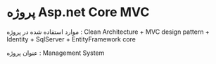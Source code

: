 <h1>پروژه  Asp.net Core MVC </h1>
<p>موارد استفاده شده در پروژه :  Clean Architecture + MVC design pattern + Identity + SqlServer + EntityFramework core </p>
<p>عنوان پروژه : Management System </p>

